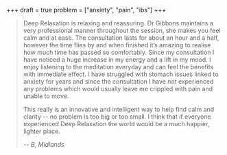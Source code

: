 +++
draft = true
problem = ["anxiety", "pain", "ibs"]
+++

> Deep Relaxation is relaxing and reassuring. Dr Gibbons maintains a very 
> professional manner throughout the session, she makes you feel calm and at 
> ease. The consultation lasts for about an hour and a half, however the time
> flies by and when finished it’s amazing to realise how much time has passed
> so comfortably. Since my consultation I have noticed a huge increase in my
> energy and a lift in my mood. I enjoy listening to the meditation everyday
> and can feel the benefits with immediate effect. I have struggled with 
> stomach issues linked to anxiety for years and since the consultation I have
> not experienced any problems which would usually leave me crippled with pain
> and unable to move.
>
> This really is an innovative and intelligent way to help find calm and 
> clarity -- no problem is too big or too small. I think that if everyone
> experienced Deep Relaxation the world would be a much happier, lighter place.
>
> -- <cite>B, Midlands</cite>